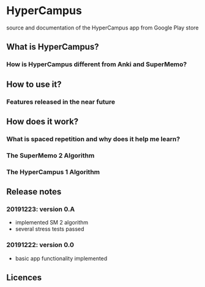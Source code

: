 # HyperCampus
source and documentation of the HyperCampus app from Google Play store

## What is HyperCampus?

### How is HyperCampus different from Anki and SuperMemo?

## How to use it?

### Features released in the near future

## How does it work?

### What is spaced repetition and why does it help me learn?

### The SuperMemo 2 Algorithm

### The HyperCampus 1 Algorithm

## Release notes

### 20191223: version 0.A
- implemented SM 2 algorithm
- several stress tests passed
### 20191222: version 0.0
- basic app functionality implemented

## Licences
